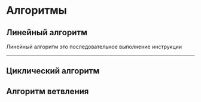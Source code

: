 # Алгоритмы

Линейный алгоритм
-

Линейный алгоритм это последовательное выполнение инструкции

---

Циклический алгоритм
-

Алгоритм ветвления
-

